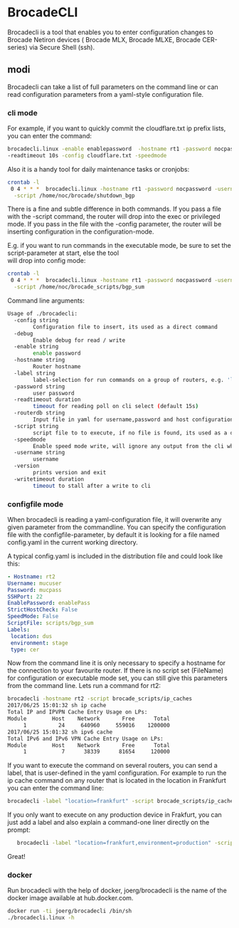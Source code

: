 # BrocadeCLI

Brocadecli is a tool that enables you to enter configuration changes to Brocade Netiron devices (
Brocade MLX, Brocade MLXE, Brocade CER-series) via Secure Shell (ssh).

## modi 

Brocadecli can take a list of full parameters on the command line or can read configuration parameters from a yaml-style configuration file.
 
### cli mode

For example, if you want to quickly commit the cloudflare.txt ip prefix lists, you can enter the command:

```bash 
brocadecli.linux -enable enablepassword  -hostname rt1 -password nocpassword -username noc \
-readtimeout 10s -config cloudflare.txt -speedmode
```

Also it is a handy tool for daily maintenance tasks or cronjobs:

```bash
crontab -l
 0 4 * * *  brocadecli.linux -hostname rt1 -password nocpassword -username noc -enable enablepassword\
  -script /home/noc/brocade/shutdown_bgp
```

There is a fine and subtle difference in both commands. If you pass a file with the -script command, the router will drop into the
exec or privileged mode. If you pass in the file with the -config parameter, the router will be inserting configuration in the configuration-mode.
 
E.g. if you want to run commands in the executable mode, be sure to set the script-parameter at start, else the tool\
 will drop into config mode:
 
```bash
crontab -l
 0 4 * * *  brocadecli.linux -hostname rt1 -password nocpassword -username noc -enable enablepassword\
  -script /home/noc/brocade_scripts/bgp_sum  
```

Command line arguments:

```bash
Usage of ./brocadecli:
  -config string
    	Configuration file to insert, its used as a direct command
  -debug
    	Enable debug for read / write
  -enable string
    	enable password
  -hostname string
    	Router hostname
  -label string
    	label-selection for run commands on a group of routers, e.g. 'location=munich,environment=prod'
  -password string
    	user password
  -readtimeout duration
    	timeout for reading poll on cli select (default 15s)
  -routerdb string
    	Input file in yaml for username,password and host configuration if not specified on command-line
  -script string
    	script file to to execute, if no file is found, its used as a direct command
  -speedmode
    	Enable speed mode write, will ignore any output from the cli while writing
  -username string
    	username
  -version
    	prints version and exit
  -writetimeout duration
    	timeout to stall after a write to cli
```

### configfile mode

When brocadecli is reading a yaml-configuration file, it will overwrite any given parameter from the commandline. You can specify
  the configuration file with the configfile-parameter, by default it is looking for a file named config.yaml in the current working directory.
   
   A typical config.yaml is included in the distribution file and could look like this:
   ```yaml
- Hostname: rt2
  Username: mucuser
  Password: mucpass
  SSHPort: 22
  EnablePassword: enablePass
  StrictHostCheck: False
  SpeedMode: False
  ScriptFile: scripts/bgp_sum
  Labels:
    location: dus
    environment: stage
    type: cer

   ```

Now from the command line it is only necessary to specify a hostname for the connection to your favourite router. If there is no script set (FileName) for configuration or executable mode set,
you can still give this parameters from the command line. Lets run a command for rt2:
 
 ```bash
brocadecli -hostname rt2 -script brocade_scripts/ip_caches 
2017/06/25 15:01:32 sh ip cache
Total IP and IPVPN Cache Entry Usage on LPs:
 Module        Host    Network       Free      Total
      1          24     640960     559016    1200000
2017/06/25 15:01:32 sh ipv6 cache
Total IPv6 and IPv6 VPN Cache Entry Usage on LPs:
 Module        Host    Network       Free      Total
      1           7      38339      81654     120000
 ```
 
 If you want to execute the command on several routers, you can send a label, that
 is user-defined in the yaml configuration. For example to run the ip cache command on any router
 that is located in the location in Frankfurt you can enter the command line:
  
  ```bash
 brocadecli -label "location=frankfurt" -script brocade_scripts/ip_caches 
  ```
  
  If you only want to execute on any production device in Frakfurt, you can just add a label and also explain
  a command-one liner directly on the prompt: 
```bash
   brocadecli -label "location=frankfurt,environment=production" -script "show ip bgp summary"
```
 
 Great!

### docker

Run brocadecli with the help of docker, joerg/brocadecli is the name of the docker image available at hub.docker.com.
```bash
docker run -ti joerg/brocadecli /bin/sh
./brocadecli.linux -h
```